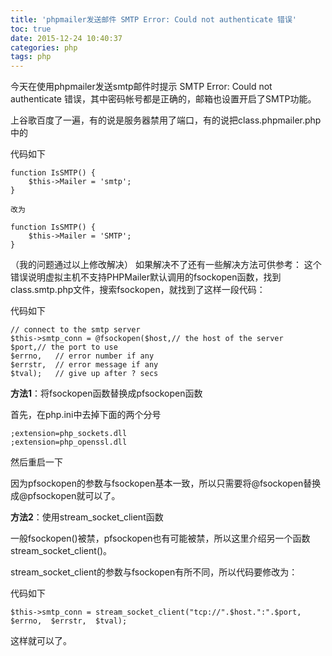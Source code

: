 ```yaml
---
title: 'phpmailer发送邮件 SMTP Error: Could not authenticate 错误'
toc: true
date: 2015-12-24 10:40:37
categories: php
tags: php
---
```


今天在使用phpmailer发送smtp邮件时提示 SMTP Error: Could not authenticate 错误，其中密码帐号都是正确的，邮箱也设置开启了SMTP功能。

上谷歌百度了一遍，有的说是服务器禁用了端口，有的说把class.phpmailer.php中的

代码如下

    function IsSMTP() {
        $this->Mailer = 'smtp';
    }
    
    改为
    
    function IsSMTP() {
        $this->Mailer = 'SMTP';
    }
（我的问题通过以上修改解决）
如果解决不了还有一些解决方法可供参考：
这个错误说明虚拟主机不支持PHPMailer默认调用的fsockopen函数，找到class.smtp.php文件，搜索fsockopen，就找到了这样一段代码：

 代码如下

    // connect to the smtp server
    $this->smtp_conn = @fsockopen($host,// the host of the server
    $port,// the port to use
    $errno,   // error number if any
    $errstr,  // error message if any
    $tval);   // give up after ? secs

**方法1**：将fsockopen函数替换成pfsockopen函数

首先，在php.ini中去掉下面的两个分号

    ;extension=php_sockets.dll
    ;extension=php_openssl.dll

然后重启一下

因为pfsockopen的参数与fsockopen基本一致，所以只需要将@fsockopen替换成@pfsockopen就可以了。

**方法2**：使用stream_socket_client函数

一般fsockopen()被禁，pfsockopen也有可能被禁，所以这里介绍另一个函数stream_socket_client()。

stream_socket_client的参数与fsockopen有所不同，所以代码要修改为：

 代码如下

    $this->smtp_conn = stream_socket_client("tcp://".$host.":".$port, $errno,  $errstr,  $tval);

这样就可以了。


